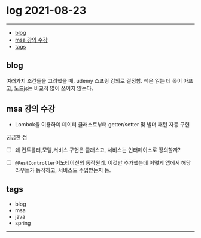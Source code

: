 # log 2021-08-23

--------------------------

- [blog](#blog)
- [msa 강의 수강](#msa-강의-수강)
- [tags](#tags)


## blog

여러가지 조건들을 고려했을 때, udemy 스프링 강의로 결정함. 책은 읽는 데 목이 아프고, 노드js는 비교적 많이 쓰이지 않는다.

## msa 강의 수강

- Lombok을 이용하여 데이터 클래스로부터 getter/setter 및 빌더 패턴 자동 구현

궁금한 점
- [ ] 왜 컨트롤러,모델,서비스 구현은 클래스고, 서비스는 인터페이스로 정의할까?
- [ ] `@RestController`어노테이션의 동작원리. 이것만 추가했는데 어떻게 앱에서 해당 라우트가 동작하고, 서비스도 주입받는지 등.


## tags
- blog
- msa
- java
- spring

--------------------------

